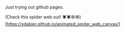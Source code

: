 Just trying out github pages.


(Check this spider web out! 🕷️🕷️🕸️🕸️)[https://xdabier.github.io/animated_spider_web_canvas/]
